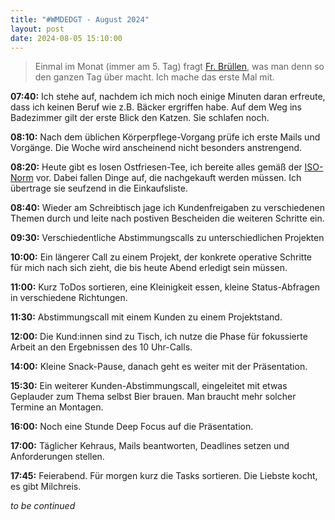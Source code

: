```yaml
---
title: "#WMDEDGT - August 2024"
layout: post
date: 2024-08-05 15:10:00
---
```


> Einmal im Monat (immer am 5. Tag) fragt [Fr. Brüllen](https://bruellen.blogspot.com/), was man denn so den ganzen Tag über macht. Ich mache das erste Mal mit.

__07:40:__ Ich stehe auf, nachdem ich mich noch einige Minuten daran erfreute, dass ich keinen Beruf wie z.B. Bäcker ergriffen habe. Auf dem Weg ins Badezimmer gilt der erste Blick den Katzen. Sie schlafen noch.

__08:10:__ Nach dem üblichen Körperpflege-Vorgang prüfe ich erste Mails und Vorgänge. Die Woche wird anscheinend nicht besonders anstrengend.

__08:20:__ Heute gibt es losen Ostfriesen-Tee, ich bereite alles gemäß der [ISO-Norm](https://loggbok.de/2024/05/30/genormter-tee/) vor. Dabei fallen Dinge auf, die nachgekauft werden müssen. Ich übertrage sie seufzend in die Einkaufsliste.

__08:40:__ Wieder am Schreibtisch jage ich Kundenfreigaben zu verschiedenen Themen durch und leite nach postiven Bescheiden die weiteren Schritte ein.

__09:30:__ Verschiedentliche Abstimmungscalls zu unterschiedlichen Projekten

__10:00:__ Ein längerer Call zu einem Projekt, der konkrete operative Schritte für mich nach sich zieht, die bis heute Abend erledigt sein müssen.

__11:00:__ Kurz ToDos sortieren, eine Kleinigkeit essen, kleine Status-Abfragen in verschiedene Richtungen.

__11:30:__ Abstimmungscall mit einem Kunden zu einem Projektstand.

__12:00:__ Die Kund:innen sind zu Tisch, ich nutze die Phase für fokussierte Arbeit an den Ergebnissen des 10 Uhr-Calls.

__14:00:__ Kleine Snack-Pause, danach geht es weiter mit der Präsentation.

__15:30:__ Ein weiterer Kunden-Abstimmungscall, eingeleitet mit etwas Geplauder zum Thema selbst Bier brauen. Man braucht mehr solcher Termine an Montagen.

__16:00:__ Noch eine Stunde Deep Focus auf die Präsentation.

__17:00:__ Täglicher Kehraus, Mails beantworten, Deadlines setzen und Anforderungen stellen.

__17:45:__ Feierabend. Für morgen kurz die Tasks sortieren. Die Liebste kocht, es gibt Milchreis.

_to be continued_